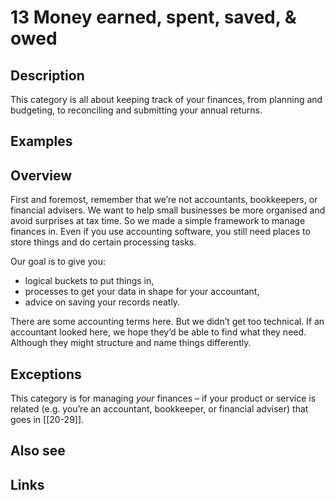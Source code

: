 # 13 Money earned, spent, saved, & owed

## Description

This category is all about keeping track of your finances, from planning and budgeting, to reconciling and submitting your annual returns.

## Examples

## Overview

First and foremost, remember that we’re not accountants, bookkeepers, or financial advisers. We want to help small businesses be more organised and avoid surprises at tax time. So we made a simple framework to manage finances in. Even if you use accounting software, you still need places to store things and do certain processing tasks.

Our goal is to give you:

- logical buckets to put things in,
- processes to get your data in shape for your accountant,
- advice on saving your records neatly.

There are some accounting terms here. But we didn’t get too technical. If an accountant looked here, we hope they’d be able to find what they need. Although they might structure and name things differently.

## Exceptions

This category is for managing _your_ finances – if your product or service is related (e.g. you’re an accountant, bookkeeper, or financial adviser) that goes in [[20-29]].

## Also see

## Links
